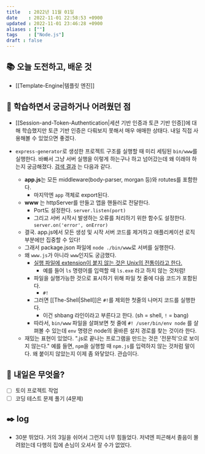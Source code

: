 ```yaml
---
title   : 2022년 11월 01일
date    : 2022-11-01 22:58:53 +0900
updated : 2022-11-01 23:46:28 +0900
aliases : [""]
tags    : ["Node.js"]
draft : false
---
```


## 📚 오늘 도전하고, 배운 것
- [[Template-Engine|템플릿 엔진]]

## 🤔 학습하면서 궁금하거나 어려웠던 점
- [[Session-and-Token-Authentication|세션 기반 인증과 토큰 기반 인증]]에 대해 학습했지만 토큰 기반 인증은 다뤄보지 못해서 매우 애매한 상태다. 내일 직접 사용해볼 수 있었으면 좋겠다.

- `express-generator`로 생성한 프로젝트 구조를 실행할 때 미리 세팅된 `bin/www`를 실행한다. 바빠서 그냥 서버 실행을 이렇게 하는구나 하고 넘어갔는데 왜 이래야 하는지 궁금해졌다. [검색 결과](https://stackoverflow.com/questions/36638123/learning-node-js-express-js-whats-the-deal-with-bin-www?rq=1) 는 다음과 같다.
	- **app.js**는 모든 middleware(body-parser, morgan 등)와 rotutes를 포함한다.
		- 마지막엔 `app` 객체로 export된다.
	- **www** 는 httpServer를 만들고 앱을 핸들러로 전달한다.
		- Port도 설정한다. `server.listen(port)`
		- 그리고 서버 시작시 발생하는 오류를 처리하기 위한 함수도 설정한다. `server.on('error', onError)`
	- 결국. app.js에서 모든 생성 및 시작 서버 코드를 제거하고 애플리케이션 로직 부분에만 집중할 수 있다!
	- 그래서 package.json 파일에 `node ./bin/www`로 서버를 실행한다.
	- 왜 `www.js`가 아니라 `www`인지도 궁금했다.
		- [실행 파일에 extension이 붙지 않는 것은 Unix의 전통이라고 한다.](https://stackoverflow.com/questions/56975641/why-bin-www-file-doesnt-have-extension-in-express-generator)
			- 예를 들어 `ls` 명령어를 입력할 때 `ls.exe` 라고 하지 않는 것처럼!
		- 파일을 실행가능한 것으로 표시하기 위해 파일 첫 줄에 다음 코드가 포함된다.
			- `#!`
		- 그러면 [[The-Shell|Shell]]은 `#!`를 제외한 첫줄의 나머지 코드를 실행한다.
			- 이건 shbang 라인이라고 부른다고 한다. (sh = shell, `!` = bang)
		- 따라서, `bin/www` 파일을 살펴보면 첫 줄에 `#! /user/bin/env node` 를 살펴볼 수 있는데 `env` 명령은 node의 올바른 설치 경로를 찾는 것이라 한다.
	- 재밌는 표현이 있었다. ".js로 끝나는 프로그램을 만드는 것은 '전문적'으로 보이지 않는다." 예를 들면, `npm`을 실행할 때 `npm.js`를 입력하지 않는 것처럼 말이다. 왜 붙이지 않았는지 이제 좀 와닿았다. 관습이다. 

## 🌅 내일은 무엇을?
- [ ] 토이 프로젝트 작업
- [ ] 코딩 테스트 문제 풀기 (4문제)

## ✒️ log
- 30분 뛰었다. 거의 3일을 쉬어서 그런지 너무 힘들었다. 저녁엔 피곤해서 졸음이 몰려왔는데 다행히 집에 손님이 오셔서 잘 수가 없었다.
